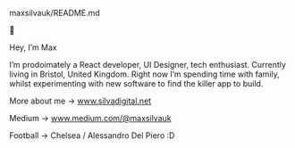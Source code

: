 maxsilvauk/README.md
 
👾

Hey, I’m Max

I’m prodoimately a React developer, UI Designer, tech enthusiast. Currently living in Bristol, United Kingdom. 
Right now I’m spending time with family, whilst experimenting with new software to find the killer app to build.

More about me → www.silvadigital.net

Medium  → www.medium.com/@maxsilvauk

Football → Chelsea / Alessandro Del Piero :D
